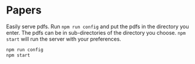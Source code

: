 # Papers

Easily serve pdfs. Run `npm run config` and put the pdfs in the directory you enter. The pdfs can be in sub-directories of the directory you choose. `npm start` will run the server with your preferences.

```bash
npm run config
npm start
```
